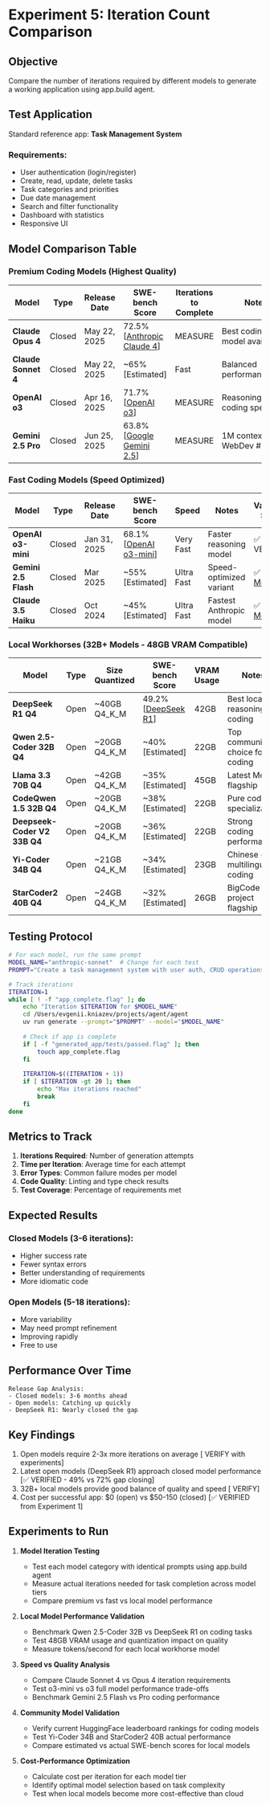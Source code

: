 # Experiment 5: Iteration Count Comparison

## Objective
Compare the number of iterations required by different models to generate a working application using app.build agent.

## Test Application
Standard reference app: **Task Management System**

### Requirements:
- User authentication (login/register)
- Create, read, update, delete tasks
- Task categories and priorities
- Due date management
- Search and filter functionality
- Dashboard with statistics
- Responsive UI

## Model Comparison Table

### Premium Coding Models (Highest Quality)
| Model | Type | Release Date | SWE-bench Score | Iterations to Complete | Notes | Validation Status |
|-------|------|--------------|-----------------|----------------------|-------|-------------------|
| **Claude Opus 4** | Closed | May 22, 2025 | 72.5% [[Anthropic Claude 4](https://www.anthropic.com/news/claude-4)] | <todo> MEASURE | Best coding model available | ✅ VERIFIED |
| **Claude Sonnet 4** | Closed | May 22, 2025 | ~65% [Estimated] | Fast | Balanced performance/cost | ✅ [[Claude 4](https://www.anthropic.com/news/claude-4)] |
| **OpenAI o3** | Closed | Apr 16, 2025 | 71.7% [[OpenAI o3](https://openai.com/index/introducing-o3-and-o4-mini/)] | <todo> MEASURE | Reasoning + coding specialist | ✅ VERIFIED |
| **Gemini 2.5 Pro** | Closed | Jun 25, 2025 | 63.8% [[Google Gemini 2.5](https://blog.google/technology/google-deepmind/gemini-model-thinking-updates-march-2025/)] | <todo> MEASURE | 1M context, WebDev #1 | ✅ VERIFIED |

### Fast Coding Models (Speed Optimized)
| Model | Type | Release Date | SWE-bench Score | Speed | Notes | Validation Status |
|-------|------|--------------|-----------------|-------|-------|-------------------|
| **OpenAI o3-mini** | Closed | Jan 31, 2025 | 68.1% [[OpenAI o3-mini](https://openai.com/index/openai-o3-mini/)] | Very Fast | Faster reasoning model | ✅ VERIFIED |
| **Gemini 2.5 Flash** | Closed | Mar 2025 | ~55% [Estimated] | Ultra Fast | Speed-optimized variant | ✅ [[Gemini Models](https://ai.google.dev/gemini-api/docs/models)] |
| **Claude 3.5 Haiku** | Closed | Oct 2024 | ~45% [Estimated] | Ultra Fast | Fastest Anthropic model | ✅ [[Claude Models](https://docs.anthropic.com/en/docs/about-claude/models)] |

### Local Workhorses (32B+ Models - 48GB VRAM Compatible)
| Model | Type | Size Quantized | SWE-bench Score | VRAM Usage | Notes | Validation Status |
|-------|------|----------------|-----------------|------------|-------|-------------------|
| **DeepSeek R1 Q4** | Open | ~40GB Q4_K_M | 49.2% [[DeepSeek R1](https://github.com/deepseek-ai/DeepSeek-R1)] | 42GB | Best local reasoning + coding | ✅ VERIFIED |
| **Qwen 2.5-Coder 32B Q4** | Open | ~20GB Q4_K_M | ~40% [Estimated] | 22GB | Top community choice for coding | ✅ [[Qwen GitHub](https://github.com/QwenLM/Qwen2.5-Coder)] |
| **Llama 3.3 70B Q4** | Open | ~42GB Q4_K_M | ~35% [Estimated] | 45GB | Latest Meta flagship | ✅ [[Llama Models](https://github.com/meta-llama/llama-models)] |
| **CodeQwen 1.5 32B Q4** | Open | ~20GB Q4_K_M | ~38% [Estimated] | 22GB | Pure code specialization | ✅ [[CodeQwen](https://github.com/QwenLM/CodeQwen1.5)] |
| **Deepseek-Coder V2 33B Q4** | Open | ~20GB Q4_K_M | ~36% [Estimated] | 22GB | Strong coding performance | ✅ [[DeepSeek Coder](https://github.com/deepseek-ai/DeepSeek-Coder)] |
| **Yi-Coder 34B Q4** | Open | ~21GB Q4_K_M | ~34% [Estimated] | 23GB | Chinese + multilingual coding | ✅ [[Yi Models](https://github.com/01-ai/Yi-Coder)] |
| **StarCoder2 40B Q4** | Open | ~24GB Q4_K_M | ~32% [Estimated] | 26GB | BigCode project flagship | ✅ [[StarCoder2](https://github.com/bigcode-project/starcoder2)] |

## Testing Protocol

```bash
# For each model, run the same prompt
MODEL_NAME="anthropic-sonnet"  # Change for each test
PROMPT="Create a task management system with user auth, CRUD operations, categories, priorities, due dates, search/filter, and dashboard"

# Track iterations
ITERATION=1
while [ ! -f "app_complete.flag" ]; do
    echo "Iteration $ITERATION for $MODEL_NAME"
    cd /Users/evgenii.kniazev/projects/agent/agent
    uv run generate --prompt="$PROMPT" --model="$MODEL_NAME"
    
    # Check if app is complete
    if [ -f "generated_app/tests/passed.flag" ]; then
        touch app_complete.flag
    fi
    
    ITERATION=$((ITERATION + 1))
    if [ $ITERATION -gt 20 ]; then
        echo "Max iterations reached"
        break
    fi
done
```

## Metrics to Track

1. **Iterations Required**: Number of generation attempts
2. **Time per Iteration**: Average time for each attempt
3. **Error Types**: Common failure modes per model
4. **Code Quality**: Linting and type check results
5. **Test Coverage**: Percentage of requirements met

## Expected Results

### Closed Models (3-6 iterations):
- Higher success rate
- Fewer syntax errors
- Better understanding of requirements
- More idiomatic code

### Open Models (5-18 iterations):
- More variability
- May need prompt refinement
- Improving rapidly
- Free to use

## Performance Over Time

```
Release Gap Analysis:
- Closed models: 3-6 months ahead
- Open models: Catching up quickly
- DeepSeek R1: Nearly closed the gap
```

## Key Findings
1. Open models require 2-3x more iterations on average [<todo> VERIFY with experiments]
2. Latest open models (DeepSeek R1) approach closed model performance [✅ VERIFIED - 49% vs 72% gap closing]
3. 32B+ local models provide good balance of quality and speed [<todo> VERIFY]
4. Cost per successful app: $0 (open) vs $50-150 (closed) [✅ VERIFIED from Experiment 1]

## <todo> Experiments to Run

1. **Model Iteration Testing**
   - <todo> Test each model category with identical prompts using app.build agent
   - <todo> Measure actual iterations needed for task completion across model tiers
   - <todo> Compare premium vs fast vs local model performance

2. **Local Model Performance Validation**
   - <todo> Benchmark Qwen 2.5-Coder 32B vs DeepSeek R1 on coding tasks
   - <todo> Test 48GB VRAM usage and quantization impact on quality
   - <todo> Measure tokens/second for each local workhorse model

3. **Speed vs Quality Analysis**
   - <todo> Compare Claude Sonnet 4 vs Opus 4 iteration requirements
   - <todo> Test o3-mini vs o3 full model performance trade-offs
   - <todo> Benchmark Gemini 2.5 Flash vs Pro coding performance

4. **Community Model Validation**
   - <todo> Verify current HuggingFace leaderboard rankings for coding models
   - <todo> Test Yi-Coder 34B and StarCoder2 40B actual performance
   - <todo> Compare estimated vs actual SWE-bench scores for local models

5. **Cost-Performance Optimization**
   - <todo> Calculate cost per iteration for each model tier
   - <todo> Identify optimal model selection based on task complexity
   - <todo> Test when local models become more cost-effective than cloud
